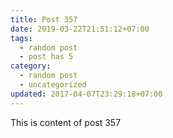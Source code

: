 ```yaml
---
title: Post 357
date: 2019-03-22T21:51:12+07:00
tags:
  - random post
  - post has 5
category:
  - random post
  - uncategorized
updated: 2017-04-07T23:29:18+07:00
---
```

This is content of post 357
